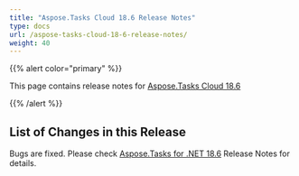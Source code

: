 ```yaml
---
title: "Aspose.Tasks Cloud 18.6 Release Notes"
type: docs
url: /aspose-tasks-cloud-18-6-release-notes/
weight: 40
---
```


{{% alert color="primary" %}} 

This page contains release notes for [Aspose.Tasks Cloud 18.6](https://products.aspose.cloud/tasks/cloud)

{{% /alert %}} 
## **List of Changes in this Release**
Bugs are fixed. Please check [Aspose.Tasks for .NET 18.6](https://docs.aspose.com/tasks/net/aspose-tasks-for-net-18-6-release-notes/) Release Notes for details.



